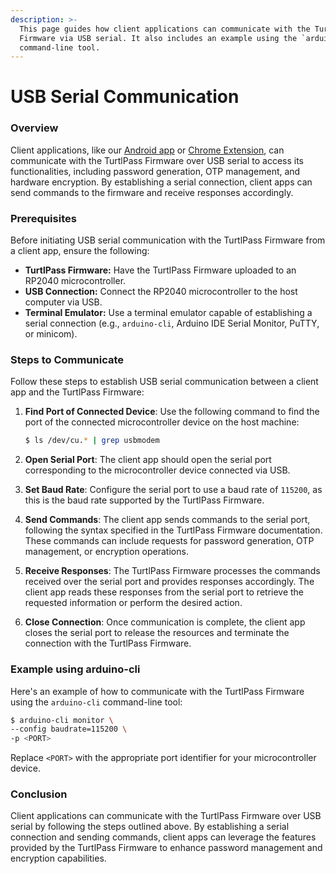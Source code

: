 ```yaml
---
description: >-
  This page guides how client applications can communicate with the TurtlPass
  Firmware via USB serial. It also includes an example using the `arduino-cli`
  command-line tool.
---
```


# USB Serial Communication

### Overview

Client applications, like our [Android app](https://github.com/TurtlPass/turtlpass-android) or [Chrome Extension](https://github.com/TurtlPass/turtlpass-chrome-extension), can communicate with the TurtlPass Firmware over USB serial to access its functionalities, including password generation, OTP management, and hardware encryption. By establishing a serial connection, client apps can send commands to the firmware and receive responses accordingly.

### Prerequisites

Before initiating USB serial communication with the TurtlPass Firmware from a client app, ensure the following:

* **TurtlPass Firmware:** Have the TurtlPass Firmware uploaded to an RP2040 microcontroller.
* **USB Connection:** Connect the RP2040 microcontroller to the host computer via USB.
* **Terminal Emulator:** Use a terminal emulator capable of establishing a serial connection (e.g., `arduino-cli`, Arduino IDE Serial Monitor, PuTTY, or minicom).

### Steps to Communicate

Follow these steps to establish USB serial communication between a client app and the TurtlPass Firmware:

1.  **Find Port of Connected Device**: Use the following command to find the port of the connected microcontroller device on the host machine:

    ```bash
    $ ls /dev/cu.* | grep usbmodem
    ```
2. **Open Serial Port**: The client app should open the serial port corresponding to the microcontroller device connected via USB.
3. **Set Baud Rate**: Configure the serial port to use a baud rate of `115200`, as this is the baud rate supported by the TurtlPass Firmware.
4. **Send Commands**: The client app sends commands to the serial port, following the syntax specified in the TurtlPass Firmware documentation. These commands can include requests for password generation, OTP management, or encryption operations.
5. **Receive Responses**: The TurtlPass Firmware processes the commands received over the serial port and provides responses accordingly. The client app reads these responses from the serial port to retrieve the requested information or perform the desired action.
6. **Close Connection**: Once communication is complete, the client app closes the serial port to release the resources and terminate the connection with the TurtlPass Firmware.

### Example using arduino-cli

Here's an example of how to communicate with the TurtlPass Firmware using the `arduino-cli` command-line tool:

```bash
$ arduino-cli monitor \
--config baudrate=115200 \
-p <PORT>
```

Replace `<PORT>` with the appropriate port identifier for your microcontroller device.

### Conclusion

Client applications can communicate with the TurtlPass Firmware over USB serial by following the steps outlined above. By establishing a serial connection and sending commands, client apps can leverage the features provided by the TurtlPass Firmware to enhance password management and encryption capabilities.
